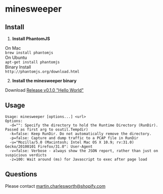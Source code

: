 minesweeper
===========

## Install

1. **Install PhantomJS**

  On Mac  
  `brew install phantomjs`  
  On Ubuntu  
  `apt-get install phantomjs`  
  Binary Install  
  ``http://phantomjs.org/download.html``

2. **Install the minesweeper binary**

  Download [Release v0.1.0 "Hello World"](https://github.com/Shopify/minesweeper/releases/download/v0.1.0/minesweeper-0.1.0-darwin-amd64.tar.zip)

## Usage
```
Usage: minesweeper [options...] <url>
Options:
  -d="": Specify the directory to hold the Runtime Directory (RunDir). Passed as first arg to osutil.Tempdir)
  -k=false: Keep RunDir. Do not automatically remove the directory.
  -p=false: Capture and dump traffic to a PCAP file in RunDir
  -u="Mozilla/5.0 (Macintosh; Intel Mac OS X 10.9; rv:31.0) Gecko/20100101 Firefox/31.0": User-Agent
  -v=false: Verbose - always show the JSON report, rather than just on suspicious verdicts
  -z=100: Wait around (ms) for Javascript to exec after page load
```

## Questions

Please contact martin.charlesworth@shopify.com

